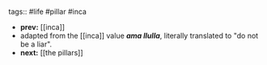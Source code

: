 tags:: #life #pillar #inca
- **prev:** [[inca]]
- adapted from the [[inca]] value ***ama llulla***, literally translated to "do not be a liar".
- **next:** [[the pillars]]